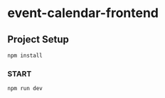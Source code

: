 # event-calendar-frontend
## Project Setup

```sh
npm install
```

### START

```sh
npm run dev
```
